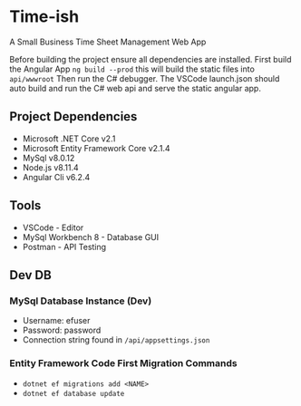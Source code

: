 # Time-ish
A Small Business Time Sheet Management Web App

Before building the project ensure all dependencies are installed.
First build the Angular App `ng build --prod` this will build the static files into `api/wwwroot`
Then run the C# debugger. The VSCode launch.json should auto build and run the C# web api and serve the static angular app.

## Project Dependencies
* Microsoft .NET Core v2.1
* Microsoft Entity Framework Core v2.1.4
* MySql v8.0.12
* Node.js v8.11.4
* Angular Cli v6.2.4


## Tools
* VSCode - Editor
* MySql Workbench 8 - Database GUI
* Postman - API Testing

## Dev DB
### MySql Database Instance (Dev)
* Username: efuser
* Password: password
* Connection string found in `/api/appsettings.json`

### Entity Framework Code First Migration Commands
* `dotnet ef migrations add <NAME>`
* `dotnet ef database update`
